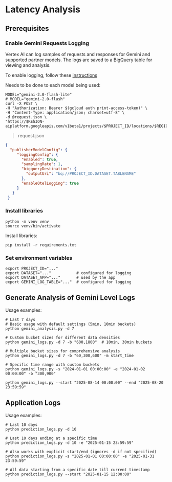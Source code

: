 # Latency Analysis

## Prerequisites

### Enable Gemini Requests Logging
Vertex AI can log samples of requests and responses for Gemini and supported partner models.
The logs are saved to a BigQuery table for viewing and analysis.

To enable logging, follow these [instructions](https://cloud.google.com/vertex-ai/generative-ai/docs/multimodal/request-response-logging)


Needs to be done to each model being used:
```shell
MODEL="gemini-2.0-flash-lite"
# MODEL="gemini-2.0-flash"
curl -X POST \
-H "Authorization: Bearer $(gcloud auth print-access-token)" \
-H "Content-Type: application/json; charset=utf-8" \
-d @request.json \
"https://$REGION-aiplatform.googleapis.com/v1beta1/projects/$PROJECT_ID/locations/$REGION/publishers/google/models/$MODEL:setPublisherModelConfig"
```

> request.json
```json
{
  "publisherModelConfig": {
     "loggingConfig": {
       "enabled": true,
       "samplingRate": 1,
       "bigqueryDestination": {
         "outputUri": "bq://PROJECT_ID.DATASET.TABLENAME"
       },
       "enableOtelLogging": true
     }
   }
 }
```

### Install libraries

```shell
python -m venv venv
source venv/bin/activate
```

Install libraries:

```shell
pip install -r requirements.txt
```

### Set environment variables
```shell
export PROJECT_ID="..."
export DATASET="..."           # configured for logging
export DATASET_APP="..."       # used by the app
export GEMINI_LOG_TABLE="..."  # configured for logging
```

## Generate Analysis of Gemini Level Logs

Usage examples:
```shell
# Last 7 days 
# Basic usage with default settings (5min, 10min buckets)
python gemini_analysis.py -d 7

# Custom bucket sizes for different data densities
python gemini_logs.py -d 7 -b "600,1800"  # 10min, 30min buckets

# Multiple bucket sizes for comprehensive analysis
python gemini_logs.py -d 7 -b "60,300,600" -m start_time

# Specific time range with custom buckets
python gemini_logs.py -s "2024-01-01 00:00:00" -e "2024-01-02 00:00:00" -b "300,900"
```


```shell
python gemini_logs.py --start "2025-08-14 00:00:00" --end "2025-08-20 23:59:59"
```

## Application Logs

Usage examples:
```shell
# Last 10 days 
python prediction_logs.py -d 10

# Last 10 days ending at a specific time
python prediction_logs.py -d 10 -e "2025-01-15 23:59:59"

# Also works with explicit start/end (ignores -d if not specified)
python prediction_logs.py -s "2025-01-01 00:00:00" -e "2025-01-31 23:59:59"

# All data starting from a specific date till current timestamp
python prediction_logs.py --start "2025-01-15 12:00:00"
```



